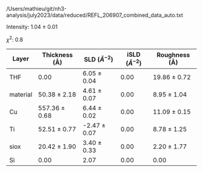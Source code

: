 /Users/mathieu/git/nh3-analysis/july2023/data/reduced/REFL_206907_combined_data_auto.txt

Intensity: 1.04 ± 0.01

$\chi^2$:  0.8

| Layer | Thickness (Å) | SLD ($Å^{-2}$) | iSLD ($Å^{-2}$) | Roughness (Å) |
| --- | --- | --- | --- | --- |
|                  THF | 0.00 | 6.05 ± 0.04 | 0.00 | 19.86 ± 0.72 |
|             material | 50.38 ± 2.18 | 4.61 ± 0.07 | 0.00 | 8.95 ± 1.04 |
|                   Cu | 557.36 ± 0.68 | 6.44 ± 0.02 | 0.00 | 11.09 ± 0.15 |
|                   Ti | 52.51 ± 0.77 | -2.47 ± 0.07 | 0.00 | 8.78 ± 1.25 |
|                 siox | 20.42 ± 1.90 | 3.40 ± 0.33 | 0.00 | 2.20 ± 1.77 |
|                   Si | 0.00 | 2.07 | 0.00 | 0.00 |
